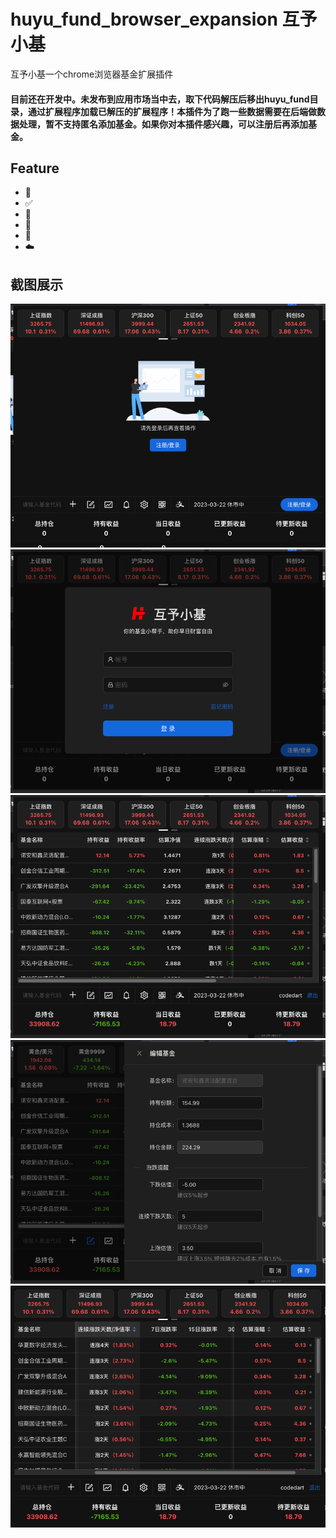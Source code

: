 # huyu_fund_browser_expansion 互予小基

互予小基一个chrome浏览器基金扩展插件

#### 目前还在开发中。未发布到应用市场当中去，取下代码解压后移出huyu_fund目录，通过扩展程序加载已解压的扩展程序！本插件为了跑一些数据需要在后端做数据处理，暂不支持匿名添加基金。如果你对本插件感兴趣，可以注册后再添加基金。


## Feature
* 🚄 
* ✅ 
* 🤗 
* 💪 
* 💖 
* ☁️ 

## 截图展示
![img.png](source/1.png)
![img.png](source/2.png)
![img.png](source/3.png)
![img.png](source/4.png)
![img.png](source/5.png)
